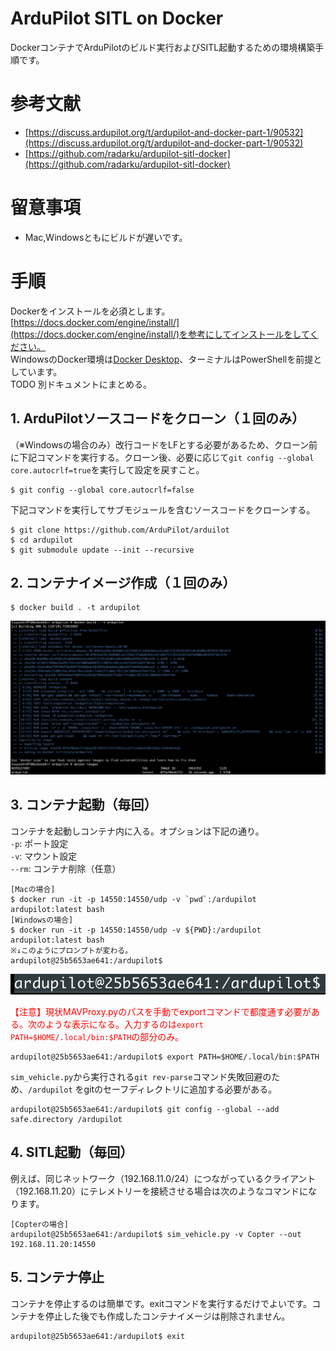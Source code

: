 # ArduPilot SITL on Docker
DockerコンテナでArduPilotのビルド実行およびSITL起動するための環境構築手順です。

# 参考文献
- [https://discuss.ardupilot.org/t/ardupilot-and-docker-part-1/90532](https://discuss.ardupilot.org/t/ardupilot-and-docker-part-1/90532)
- [https://github.com/radarku/ardupilot-sitl-docker](https://github.com/radarku/ardupilot-sitl-docker)

# 留意事項
- Mac,Windowsともにビルドが遅いです。

# 手順
Dockerをインストールを必須とします。[https://docs.docker.com/engine/install/](https://docs.docker.com/engine/install/)を参考にしてインストールをしてください。<br/>
WindowsのDocker環境は[Docker Desktop](https://www.docker.com/products/docker-desktop/)、ターミナルはPowerShellを前提としています。  
TODO 別ドキュメントにまとめる。

## 1. ArduPilotソースコードをクローン（１回のみ）
（※Windowsの場合のみ）改行コードをLFとする必要があるため、クローン前に下記コマンドを実行する。クローン後、必要に応じて`git config --global core.autocrlf=true`を実行して設定を戻すこと。
```
$ git config --global core.autocrlf=false
```
下記コマンドを実行してサブモジュールを含むソースコードをクローンする。
```
$ git clone https://github.com/ArduPilot/arduilot
$ cd ardupilot
$ git submodule update --init --recursive
```

## 2. コンテナイメージ作成（１回のみ）
```
$ docker build . -t ardupilot
```
![ビルド](ardupilot-docker-build.png)

## 3. コンテナ起動（毎回）
コンテナを起動しコンテナ内に入る。オプションは下記の通り。<br/>
`-p`: ポート設定<br/>
`-v`: マウント設定<br/>
`--rm`: コンテナ削除（任意）
```
[Macの場合]
$ docker run -it -p 14550:14550/udp -v `pwd`:/ardupilot ardupilot:latest bash
[Windowsの場合]
$ docker run -it -p 14550:14550/udp -v ${PWD}:/ardupilot ardupilot:latest bash
※↓このようにプロンプトが変わる。
ardupilot@25b5653ae641:/ardupilot$
```

![コンテナプロンプト](ardupilot-container-prompt.png)

<span style="color:red">【注意】現状MAVProxy.pyのパスを手動でexportコマンドで都度通す必要がある。次のような表示になる。入力するのは`export PATH=$HOME/.local/bin:$PATH`の部分のみ。</span>
```
ardupilot@25b5653ae641:/ardupilot$ export PATH=$HOME/.local/bin:$PATH
```
`sim_vehicle.py`から実行される`git rev-parse`コマンド失敗回避のため、`/ardupilot` をgitのセーフディレクトリに追加する必要がある。
```
ardupilot@25b5653ae641:/ardupilot$ git config --global --add safe.directory /ardupilot
```

## 4. SITL起動（毎回）
例えば、同じネットワーク（192.168.11.0/24）につながっているクライアント（192.168.11.20）にテレメトリーを接続させる場合は次のようなコマンドになります。
```
[Copterの場合]
ardupilot@25b5653ae641:/ardupilot$ sim_vehicle.py -v Copter --out 192.168.11.20:14550
```

## 5. コンテナ停止
コンテナを停止するのは簡単です。exitコマンドを実行するだけでよいです。コンテナを停止した後でも作成したコンテナイメージは削除されません。
```
ardupilot@25b5653ae641:/ardupilot$ exit
```
